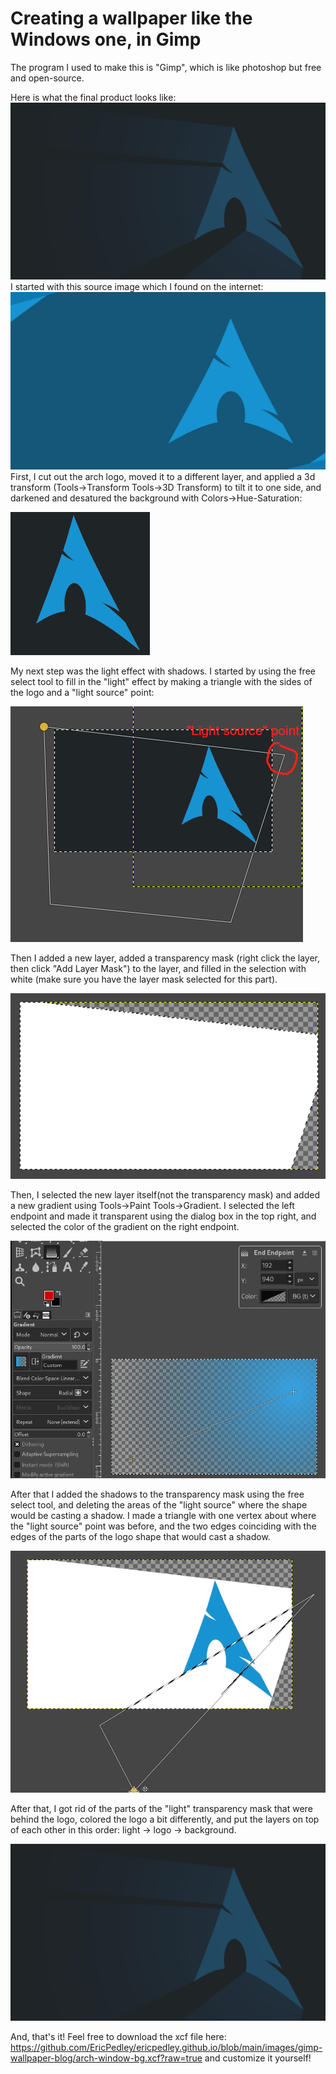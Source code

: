 # Creating a wallpaper like the Windows one, in Gimp

The program I used to make this is "Gimp", which is like photoshop but free and open-source.


Here is what the final product looks like:
![image](../images/gimp-wallpaper-blog/arch-window-bg.png)
I started with this source image which I found on the internet:
![image](../images/gimp-wallpaper-blog/arch.png)
First, I cut out the arch logo, moved it to a different layer, and applied a 3d transform (Tools->Transform Tools->3D Transform) to tilt it to one side, and darkened and desatured the background with Colors->Hue-Saturation:

![image](../images/gimp-wallpaper-blog/step1.png)

My next step was the light effect with shadows. I started by using the free select tool to fill in the "light" effect by making a triangle with the sides of the logo and a "light source" point:

![image](../images/gimp-wallpaper-blog/step2.png)

Then I added a new layer, added a transparency mask (right click the layer, then click "Add Layer Mask") to the layer, and filled in the selection with white (make sure you have the layer mask selected for this part). 

![image](../images/gimp-wallpaper-blog/step3.png)

Then, I selected the new layer itself(not the transparency mask) and added a new gradient using Tools->Paint Tools->Gradient. I selected the left endpoint and made it transparent using the dialog box in the top right, and selected the color of the gradient on the right endpoint.

![image](../images/gimp-wallpaper-blog/step4.png)

After that I added the shadows to the transparency mask using the free select tool, and deleting the areas of the "light source" where the shape would be casting a shadow. I made a triangle with one vertex about where the "light source" point was before, and the two edges coinciding with the edges of the parts of the logo shape that would cast a shadow.

![image](../images/gimp-wallpaper-blog/step5.gif)

After that, I got rid of the parts of the "light" transparency mask that were behind the logo, colored the logo a bit differently, and put the layers on top of each other in this order: light -> logo -> background.

![image](../images/gimp-wallpaper-blog/arch-window-bg.png)

And, that's it! Feel free to download the xcf file here: https://github.com/EricPedley/ericpedley.github.io/blob/main/images/gimp-wallpaper-blog/arch-window-bg.xcf?raw=true and customize it yourself!
